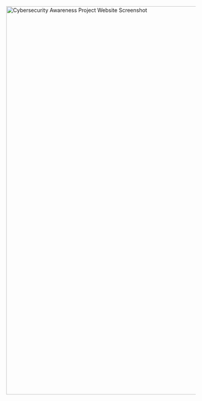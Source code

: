 <img width="1920" height="1032" alt="Cybersecurity Awareness Project Website Screenshot" src="https://github.com/user-attachments/assets/c3dfe529-11b3-4238-9336-ee0db8df21f1" />
